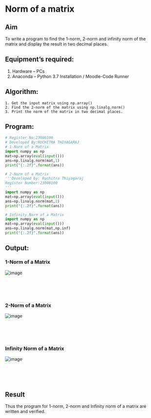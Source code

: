 # Norm of a matrix
## Aim
To write a program to find the 1-norm, 2-norm and infinity norm of the matrix and display the result in two decimal places.
## Equipment’s required:
1.	Hardware – PCs
2.	Anaconda – Python 3.7 Installation / Moodle-Code Runner
## Algorithm:
	1. Get the input matrix using np.array()   
    2. Find the 2-norm of the matrix using np.linalg.norm()
	3. Print the norm of the matrix in two decimal places.
## Program:
```Python
# Register No:23000100
# Developed By:RUCHITRA THIYAGARAJ
# 1-Norm of a Matrix
import numpy as np
mat=np.array(eval(input()))
ans=np.linalg.norm(mat,1)
print("{:.2f}".format(ans))

# 2-Norm of a Matrix
'''Developed by: Ruchitra Thiyagaraj
Register Number:23000100
'''
import numpy as np
mat=np.array(eval(input()))
ans=np.linalg.norm(mat,2)
print("{:.2f}".format(ans))

# Infinity Norm of a Matrix
import numpy as np
mat=np.array(eval(input()))
ans=np.linalg.norm(mat,np.inf)
print("{:.2f}".format(ans))

```
## Output:
### 1-Norm of a Matrix
![image](https://github.com/RuchitraThiyagaraj/Norm-of-a-matrix/assets/154776996/45df09a5-3e77-438e-b2de-dd5cdcfca91f)

<br>
<br>
<br>

### 2-Norm of a Matrix
![image](https://github.com/RuchitraThiyagaraj/Norm-of-a-matrix/assets/154776996/ae826002-5986-467e-85dd-557664fccf90)

<br>
<br>
<br>

### Infinity Norm of a Matrix
![image](https://github.com/RuchitraThiyagaraj/Norm-of-a-matrix/assets/154776996/94a29948-d6f8-4f37-9400-c2eff29efbab)

<br>
<br>
<br>

## Result
Thus the program for 1-norm, 2-norm and Infinity norm of a matrix are written and verified.
